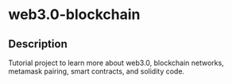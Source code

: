# web3.0-blockchain

## Description

Tutorial project to learn more about web3.0, blockchain networks, metamask pairing, smart contracts, and solidity code.
